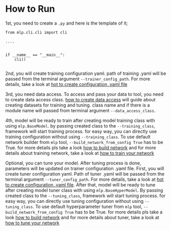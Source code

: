 # How to Run


1st, you need to create a `.py` and here is the template of it;

```
from mlp.cli.cli import cli

....


if __name__ == "__main__":
    cli()


```


2nd, you will create training configuration yaml. path of training .yaml 
will be passed from the terminal argument `--trainer_config_path`.
For more details, take a look at [hot to create configuration .yaml file](./params.md)

3rd, you need data access. To access and pass your data to tool, you need to create data access class. 
 [how to create data access](./data_access.md) will guide about  creating datasets for training and tuning.
class name and if there is a module name will passed from terminal argument `--data_access_class`.

4th, model will be ready to train after creating model training class with using `mlp.BaseModel`. 
by passing created class to the `--training_class`, framework will start training process.
for easy way, you can directly use training configuration  without using `--training_class`. 
To use default network builder from `mlp` tool, `--build_network_from_config True` has to be True.
for more details pls take a look [how to build network](./build.md) 
and for more details about training network, take a look at [how to train your network](./train.md)

Optional, you can tune your model. After tuning process is done, parameters will be updated on trainer configuration .yaml file.
First, you will create tuner configuration yaml. Path of tuner .yaml will be passed from the terminal argument `--tuner_config_path`.
For more details, take a look at [hot to create configuration .yaml file](./params.md). 
After that, model will be ready to tune after creating model tuner class with using `mlp.BaseHyperModel`.
By passing created class to the `--tuning_class`, framework will start tuning process.
for easy way, you can directly use tuning configuration  without using `--tuning_class`. 
To use default hyperparameter tuner from `mlp` tool, `--build_network_from_config True` has to be True.
for more details pls take a look [how to build network](./build.md) 
and for more details about tuner, take a look at [how to tune your network](./tune.md)

